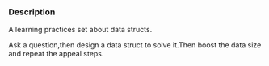 ### Description

A learning practices set about data structs.

Ask a question,then design a data struct to solve it.Then boost the data size and repeat the appeal steps.